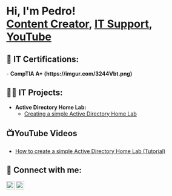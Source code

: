 <h1>Hi, I'm Pedro! <br/><a href="https://github.com/PedroGoncalvesLabs">Content Creator</a>, <a href="https://www.linkedin.com/in/pedro-gonçalves-20693726b">IT Support</a>, <a href="https://www.youtube.com/@PedroDGoncalves">YouTube</a></h1>

<h2>📜 IT Certifications:</h2>
- <b/> CompTIA A+ (https://imgur.com/3244Vbt.png) </b>


<h2>👨‍💻 IT Projects:</h2>

- <b/> Active Directory Home Lab:</b>
  - [Creating a simple Active Directory Home Lab](https://github.com/PedroGoncalvesLabs/Active-Directory-Home-Lab)



<h2>📺YouTube Videos</h2>

- [How to create a simple Active Directory Home Lab (Tutorial)](https://youtu.be/WgevmR2GDJQ)


<h2> 🤳 Connect with me:</h2>

[<img align="left" alt="JoshMadakor | YouTube" width="22px" src="https://cdn.jsdelivr.net/npm/simple-icons@v3/icons/youtube.svg" />][youtube]
[<img align="left" alt="JoshMadakor | LinkedIn" width="22px" src="https://cdn.jsdelivr.net/npm/simple-icons@v3/icons/linkedin.svg" />][linkedin]


[youtube]: https://www.youtube.com/@PedroDGoncalves
[linkedin]: https://www.linkedin.com/in/pedro-gonçalves-20693726b

<!--
